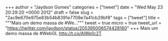 
+++
author = "Jaydson Gomes"
categories = ["tweet"]
date = "Wed May 23 20:29:20 +0000 2012"
draft = false
slug = "2ac9e670e975e83b54b8391e7708e7a41cb29bf8"
tags = ["tweet"]
title = """Mais um demo massa de #We..."""
tweet = true
micro = true
tweet_url = "https://twitter.com/jaydson/status/205395006574428160"
+++
Mais um demo massa de #WebGL http://t.co/AlWp1c2T
